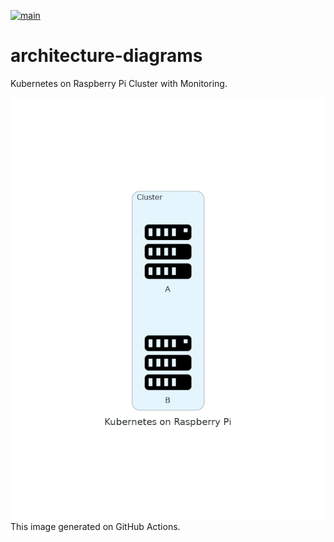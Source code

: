 [![main](https://github.com/reireias/architecture-diagrams/actions/workflows/main.yml/badge.svg)](https://github.com/reireias/architecture-diagrams/actions/workflows/main.yml)
# architecture-diagrams
Kubernetes on Raspberry Pi Cluster with Monitoring.

![k8s](https://github.com/reireias/architecture-diagrams/blob/dist/diagram.png)
This image generated on GitHub Actions.
